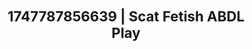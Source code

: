---
categories:
- Erotic archetypes
- Morning passion
- Anime
- Titty fuck
- AI girlfriend fantasy
image: /assets/images/1747787856639.jpg
layout: post
seo:
  description: Featured content with exclusive ABDL Play, Scat Fetish. HD images available.
  keywords: ABDL Play, Scat Fetish
  og_image: /assets/images/1747787856639.jpg
  schema_type: VisualArtwork
tags:
- '#1747787856639'
- Scat Fetish
- ABDL Play
title: 1747787856639 | Scat Fetish ABDL Play
---